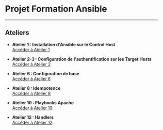 # Projet Formation Ansible

---

## Ateliers

- **Atelier 1 : Installation d'Ansible sur le Control Host**  
  [Accéder à Atelier 1](atelier-1.md)

- **Atelier 2-3 : Configuration de l'authentification sur les Target Hosts**  
  [Accéder à Atelier 2](atelier-2-3.md)

- **Atelier 6 : Configuration de base**  
  [Accéder à Atelier 6](atelier-6.md)

- **Atelier 8 : Idempotence**  
  [Accéder à Atelier 8](atelier-8.md)

- **Atelier 10 : Playbooks Apache**  
  [Accéder à Atelier 10](atelier-10.md)

- **Atelier 12 : Handlers**  
  [Accéder à Atelier 12](atelier-12.md)
